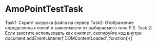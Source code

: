 ﻿# AmoPointTestTask

Task1: Скрипт загрузка файла  на сервер
Task2: Отображение определенных полей в зависимости от выбираемого типа
P.S. Task 2: Если захотите использовать как сниппет, скопируйте код внутри document.addEventListener('DOMContentLoaded', function(){}

